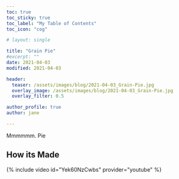```yaml
---
toc: true
toc_sticky: true
toc_label: "My Table of Contents"
toc_icon: "cog"

# layout: single

title: "Grain Pie"
#excerpt: ""
date: 2021-04-03
modified: 2021-04-03

header:
  teaser: /assets/images/blog/2021-04-03_Grain-Pie.jpg
  overlay_image: /assets/images/blog/2021-04-03_Grain-Pie.jpg
  overlay_filter: 0.5

author_profile: true
author: jane

---
```


Mmmmmm. Pie

## How its Made

{% include video id="Yek60NzCwbs" provider="youtube" %}